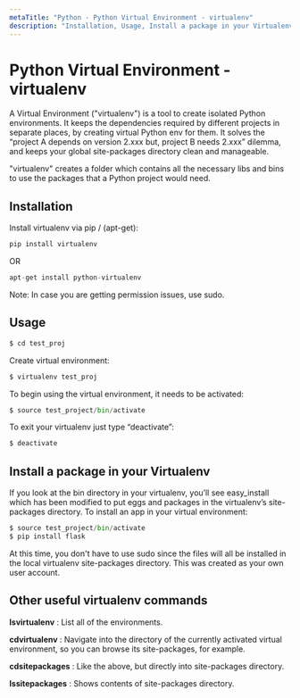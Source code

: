 ```yaml
---
metaTitle: "Python - Python Virtual Environment - virtualenv"
description: "Installation, Usage, Install a package in your Virtualenv, Other useful virtualenv commands"
---
```


# Python Virtual Environment - virtualenv


A Virtual Environment ("virtualenv") is a tool to create isolated Python environments. It keeps the dependencies required by different projects in separate places, by creating virtual Python env for them. It solves the “project A depends on version 2.xxx but, project B needs 2.xxx” dilemma, and keeps your global site-packages directory clean and manageable.

"virtualenv" creates a folder which contains all the necessary libs and bins to use the packages that a Python project would need.



## Installation


Install virtualenv via pip / (apt-get):

```py
pip install virtualenv

```

OR

```py
apt-get install python-virtualenv

```

Note: In case you are getting permission issues, use sudo.



## Usage


```py
$ cd test_proj

```

Create virtual environment:

```py
$ virtualenv test_proj

```

To begin using the virtual environment, it needs to be activated:

```py
$ source test_project/bin/activate

```

To exit your virtualenv just type “deactivate”:

```py
$ deactivate

```



## Install a package in your Virtualenv


If you look at the bin directory in your virtualenv, you’ll see easy_install which
has been modified to put eggs and packages in the virtualenv’s site-packages
directory. To install an app in your virtual environment:

```py
$ source test_project/bin/activate
$ pip install flask

```

At this time, you don't have to use sudo since the files will all be installed in the local virtualenv site-packages directory. This was created as your own user account.



## Other useful virtualenv commands


**lsvirtualenv** : List all of the environments.

**cdvirtualenv** : Navigate into the directory of the currently activated virtual environment, so you can browse its site-packages, for example.

**cdsitepackages** : Like the above, but directly into site-packages directory.

**lssitepackages** : Shows contents of site-packages directory.

